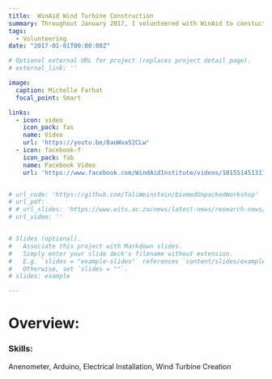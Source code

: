 ```yaml
---
title:  WinAid Wind Turbine Construction
summary: Throughout January 2017, I volunteered with WinAid to constuct wind turbines for impoverished communities within Peru.
tags:
  - Volunteering
date: "2017-01-01T00:00:00Z"

# Optional external URL for project (replaces project detail page).
# external_link: ''

image:
  caption: Michelle Farhat
  focal_point: Smart

links:
  - icon: video
    icon_pack: fas
    name: Video
    url: 'https://youtu.be/8auWva52CLw'
  - icon: facebook-f
    icon_pack: fab
    name: Facebook Video
    url: 'https://www.facebook.com/WindAidInstitute/videos/10155145131792513'


# url_code: 'https://github.com/TaliWeinstein/biomedUnpackedWorkshop'
# url_pdf: 
# # url_slides: 'https://www.wits.ac.za/news/latest-news/research-news/2021/2021-11/eie-open-day-2021.html'
# url_video: ''


# Slides (optional).
#   Associate this project with Markdown slides.
#   Simply enter your slide deck's filename without extension.
#   E.g. `slides = "example-slides"` references `content/slides/example-slides.md`.
#   Otherwise, set `slides = ""`.
# slides: example

---
```


# Overview:


### Skills: 
Anenometer, Arduino, Electrical Installation, Wind Turbine Creation